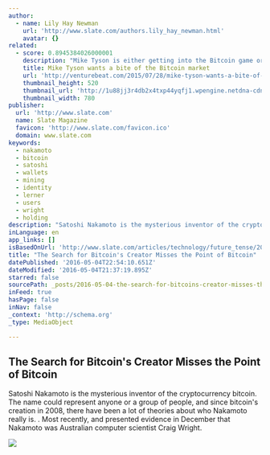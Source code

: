 ```yaml
---
author:
  - name: Lily Hay Newman
    url: 'http://www.slate.com/authors.lily_hay_newman.html'
    avatar: {}
related:
  - score: 0.8945384026000001
    description: "Mike Tyson is either getting into the Bitcoin game or is getting scammed out of a bunch of money. Tyson, a former heavyweight boxing world champion, tweeted a link this weekend to a website with the best URL you'll see all year: Coming soon... http://t.co/Blf592VtUW ... Changing the way we get change."
    title: Mike Tyson wants a bite of the Bitcoin market
    url: 'http://venturebeat.com/2015/07/28/mike-tyson-wants-a-bite-of-the-bitcoin-market/'
    thumbnail_height: 520
    thumbnail_url: 'http://1u88jj3r4db2x4txp44yqfj1.wpengine.netdna-cdn.com/wp-content/uploads/2015/07/tyson-780x520.jpg'
    thumbnail_width: 780
publisher:
  url: 'http://www.slate.com'
  name: Slate Magazine
  favicon: 'http://www.slate.com/favicon.ico'
  domain: www.slate.com
keywords:
  - nakamoto
  - bitcoin
  - satoshi
  - wallets
  - mining
  - identity
  - lerner
  - users
  - wright
  - holding
description: "Satoshi Nakamoto is the mysterious inventor of the cryptocurrency bitcoin. The name could represent anyone or a group of people, and since bitcoin's creation in 2008, there have been a lot of theories about who Nakamoto really is. . Most recently, and presented evidence in December that Nakamoto was Australian computer scientist Craig Wright."
inLanguage: en
app_links: []
isBasedOnUrl: 'http://www.slate.com/articles/technology/future_tense/2016/05/did_craig_wright_invent_bitcoin_it_doesn_t_matter.html'
title: "The Search for Bitcoin's Creator Misses the Point of Bitcoin"
datePublished: '2016-05-04T22:54:10.651Z'
dateModified: '2016-05-04T21:37:19.895Z'
starred: false
sourcePath: _posts/2016-05-04-the-search-for-bitcoins-creator-misses-the-point-of-bitcoin.md
inFeed: true
hasPage: false
inNav: false
_context: 'http://schema.org'
_type: MediaObject

---
```

<article style=""><h1>The Search for Bitcoin's Creator Misses the Point of Bitcoin</h1><p>Satoshi Nakamoto is the mysterious inventor of the cryptocurrency bitcoin. The name could represent anyone or a group of people, and since bitcoin's creation in 2008, there have been a lot of theories about who Nakamoto really is. . Most recently, and presented evidence in December that Nakamoto was Australian computer scientist Craig Wright.</p><img src="http://www.slate.com/content/dam/slate/articles/technology/future_tense/2016/05/160504_FT_bitcoin%20copy.jpg/_jcr_content/renditions/cq5dam.web.1280.1280.jpeg" /></article>